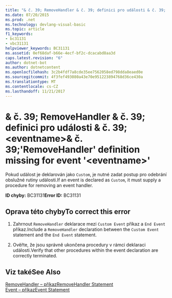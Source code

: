 ```yaml
---
title: "& č. 39; RemoveHandler & č. 39; definici pro události & č. 39; &lt;eventname&gt;& č. 39;"
ms.date: 07/20/2015
ms.prod: .net
ms.technology: devlang-visual-basic
ms.topic: article
f1_keywords:
- bc31131
- vbc31131
helpviewer_keywords: BC31131
ms.assetid: 0ef68daf-b66e-4ecf-bf2c-dcacabd8aa3d
caps.latest.revision: "6"
author: dotnet-bot
ms.author: dotnetcontent
ms.openlocfilehash: 3c2b4fdf7a8cde35ee7562058ed798dda8eaed0e
ms.sourcegitcommit: 4f3fef493080a43e70e951223894768d36ce430a
ms.translationtype: MT
ms.contentlocale: cs-CZ
ms.lasthandoff: 11/21/2017
---
```

# <a name="39removehandler39-definition-missing-for-event-39lteventnamegt39"></a><span data-ttu-id="91942-102">& č. 39; RemoveHandler & č. 39; definici pro události & č. 39; &lt;eventname&gt;& č. 39;</span><span class="sxs-lookup"><span data-stu-id="91942-102">&#39;RemoveHandler&#39; definition missing for event &#39;&lt;eventname&gt;&#39;</span></span>
<span data-ttu-id="91942-103">Pokud událost je deklarován jako `Custom`, je nutné zadat postup pro odebrání obslužné rutiny události.</span><span class="sxs-lookup"><span data-stu-id="91942-103">If an event is declared as `Custom`, it must supply a procedure for removing an event handler.</span></span>  
  
 <span data-ttu-id="91942-104">**ID chyby:** BC31131</span><span class="sxs-lookup"><span data-stu-id="91942-104">**Error ID:** BC31131</span></span>  
  
## <a name="to-correct-this-error"></a><span data-ttu-id="91942-105">Oprava této chyby</span><span class="sxs-lookup"><span data-stu-id="91942-105">To correct this error</span></span>  
  
1.  <span data-ttu-id="91942-106">Zahrnout `RemoveHandler` deklarace mezi `Custom Event` příkaz a `End Event` příkaz.</span><span class="sxs-lookup"><span data-stu-id="91942-106">Include a `RemoveHandler` declaration between the `Custom Event` statement and the `End Event` statement.</span></span>  
  
2.  <span data-ttu-id="91942-107">Ověřte, že jsou správně ukončena procedury v rámci deklaraci události.</span><span class="sxs-lookup"><span data-stu-id="91942-107">Verify that other procedures within the event declaration are correctly terminated.</span></span>  
  
## <a name="see-also"></a><span data-ttu-id="91942-108">Viz také</span><span class="sxs-lookup"><span data-stu-id="91942-108">See Also</span></span>  
 [<span data-ttu-id="91942-109">RemoveHandler – příkaz</span><span class="sxs-lookup"><span data-stu-id="91942-109">RemoveHandler Statement</span></span>](../../visual-basic/language-reference/statements/removehandler-statement.md)  
 [<span data-ttu-id="91942-110">Event – příkaz</span><span class="sxs-lookup"><span data-stu-id="91942-110">Event Statement</span></span>](../../visual-basic/language-reference/statements/event-statement.md)
